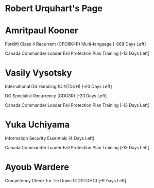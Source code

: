 # Robert Urquhart's Page




# Amritpaul Kooner


Forklift Class 4 Recurrent (CFORK4P) Multi-language [-668 Days Left]

Canada Commander Loader Fall Protection Plan Training [-13 Days Left]



# Vasily Vysotsky


International DG Handling (CINTDGH) [-20 Days Left]

DG Specialist Recurrency (CDGSR) [-20 Days Left]

Canada Commander Loader Fall Protection Plan Training [-13 Days Left]



# Yuka Uchiyama


Information Security Essentials [4 Days Left]

Canada Commander Loader Fall Protection Plan Training [-13 Days Left]



# Ayoub Wardere


Competency Check for Tie Down (CDGTDHC) [-9 Days Left]



